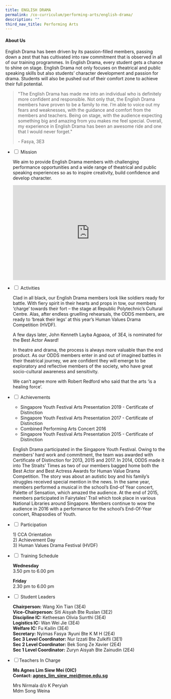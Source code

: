 ```yaml
---
title: ENGLISH DRAMA
permalink: /co-curriculum/performing-arts/english-drama/
description: ""
third_nav_title: Performing Arts
---
```


<h4><strong>About Us</strong></h4>

English Drama has been driven by its passion-filled members, passing down a zest that has cultivated into raw commitment that is observed in all of our training programmes. In English Drama, every student gets a chance to shine on stage. English Drama not only focuses on theatrical and public speaking skills but also students’ character development and passion for drama. Students will also be pushed out of their comfort zone to achieve their full potential.<p></p>
<blockquote>
<p>"The English Drama has made me into an individual who is definitely more confident and responsible. Not only that, the English Drama members have proven to be a family to me. I’m able to voice out my fears and weaknesses, with the guidance and comfort from the members and teachers. Being on stage, with the audience expecting something big and amazing from you makes me feel special. Overall, my experience in English Drama has been an awesome ride and one that I would never forget."</p>
	<p>- Fasya, 3E3</p>
	</blockquote>

<ul class="jekyllcodex_accordion">
<li><input type="checkbox" id="accordion1"> <label for="accordion1">Mission</label>
<div>
<p>We aim to provide English Drama members with challenging performance opportunities and a wide range of theatrical and public speaking experiences so as to inspire creativity, build confidence and develop character.</p>
<p></p><center><iframe allowfullscreen="true" height="299" width="480" frameborder="0" src="https://docs.google.com/presentation/d/e/2PACX-1vSgDDIXFsERfr1D27XRGlqm9-_yCEhUrb0TiPZqwLsPalWcgwCKC2e_7S9XNzE7rR7cjocVJjL6YWV0/embed?start=false&amp;loop=false&amp;delayms=5000"></iframe></center><p></p>
</div>
</li>
<li><input type="checkbox" id="accordion2"> <label for="accordion2">Activities</label>
<div>
<p>Clad in all black, our English Drama members look like soldiers ready for battle. With fiery spirit in their hearts and props in tow, our members ‘charge’ towards their fort – the stage at Republic Polytechnic’s Cultural Centre. Alas, after endless gruelling rehearsals, the ODDS members, are ready to ‘break their legs’ at this year’s Human Values Drama Competition (HVDF).&nbsp;</p>
<p>A few days later, John Kenneth Layba Agpaoa, of 3E4, is nominated for the Best Actor Award!</p>
<p>In theatre and drama, the process is always more valuable than the end product. As our ODDS members enter in and out of imagined battles in their theatrical journey, we are confident they will emerge to be exploratory and reflective members of the society, who have great socio-cultural awareness and sensitivity.&nbsp;</p>
<p>We can’t agree more with Robert Redford who said that the arts ‘is a healing force’.</p>
</div>
</li>
<li><input type="checkbox" id="accordion3"> <label for="accordion3">Achievements</label>
<div>
<ul>
<li>Singapore Youth Festival Arts Presentation 2019 - Certificate of Distinction</li>
<li>Singapore Youth Festival Arts Presentation 2017 - Certificate of Distinction</li>
<li>Combined Performing Arts Concert 2016</li>
<li>Singapore Youth Festival Arts Presentation 2015 - Certificate of Distinction</li>
</ul>
<p>English Drama participated in the Singapore Youth Festival. Owing to the members’ hard work and commitment, the team was awarded with Certificate of Distinction for 2013, 2015 and 2017. In 2014, ODDS made it into The Straits’ Times as two of our members bagged home both the Best Actor and Best Actress Awards for Human Value Drama Competition. The story was about an autistic boy and his family’s struggles received special mention in the news. In the same year, members performed a musical in the school’s End-of Year concert, Palette of Sensation, which amazed the audience. At the end of 2015, members participated in Fairytales’ Trail which took place in various National Libraries around Singapore. Members continue to wow the audience in 2016 with a performance for the school’s End-Of-Year concert, Rhapsodies of Youth.</p>
</div>
</li>
<li><input type="checkbox" id="accordion4"> <label for="accordion4">Participation</label>
<div>
<p>1) CCA Orientation<br>2) Achievement Day<br>3) Human Values Drama Festival (HVDF)</p>
</div>
</li>
<li><input type="checkbox" id="accordion5"> <label for="accordion5">Training Schedule</label>
<div>
<p><strong>Wednesday</strong><br>3.50 pm to 6.00 pm</p>
<p><strong>Friday</strong><br>2.30 pm to 6.00 pm</p>
</div>
</li>
<li><input type="checkbox" id="accordion6"> <label for="accordion6">Student Leaders</label>
<div>
<p><strong>Chairperson:</strong>&nbsp;Wang Xin Tian (3E4)<br><strong>Vice-Chairperson:</strong>&nbsp;Siti Aisyah Bte Ruslan (3E2)<br><strong>Discipline IC:</strong>&nbsp;Ketheesan Olivia Surrthi (3E4)<br><strong>Logistics IC:</strong>&nbsp;Wan Wei Jie (3E4)<br><strong>Welfare IC:</strong>&nbsp;Fu Kailin (3E4)<br><strong>Secretary:</strong> Nyimas Fasya ‘Ayuni Bte K M H (2E4)<br><strong>Sec 3 Level Coordinator:</strong>&nbsp;Nur Izzati Bte Zulkifli (3E1)<br><strong>Sec 2 Level Coordinator:</strong>&nbsp;Bek Song Ze Xavier (2E4)<br><strong>Sec 1 Level Coordinator:</strong>&nbsp;Zuryn Aisyah Bte Zainudin (2E4)</p>
</div>
</li>
<li><input type="checkbox" id="accordion7"><label for="accordion77">Teachers In Charge</label>
<div>
<p><strong>Ms Agnes Lim Siew Mei (OIC)<br></strong><strong>Contact:&nbsp;<a target="" href="mailto:agnes_lim_siew_mei@moe.edu.sg">agnes_lim_siew_mei@moe.edu.sg</a></strong></p>
<p>Mrs Nirmala d/o K Peryiah<br>Mdm Song Weina</p>
</div>
</li>
</ul>